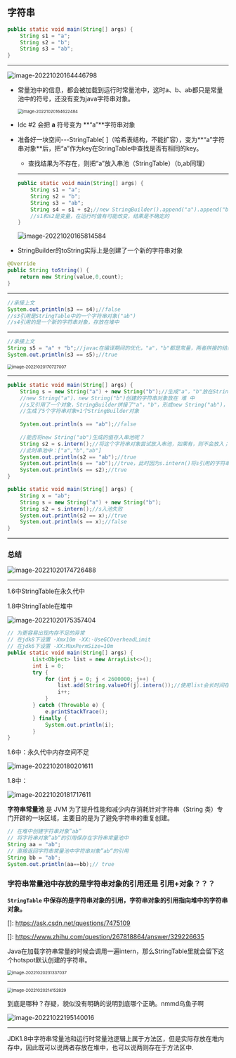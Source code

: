 ## 字符串

```java
public static void main(String[] args) {
	String s1 = "a";
    String s2 = "b";
    String s3 = "ab";
}
```

---

![image-20221020164446798](assets/image-20221020164446798.png)

+ 常量池中的信息，都会被加载到运行时常量池中，这时a、b、ab都只是常量池中的符号，还没有变为java字符串对象。

	<img src="assets/image-20221020164622484.png" alt="image-20221020164622484" style="zoom:67%;" />

+ ldc #2 会把 **a** 符号变为 **“a”**字符串对象

+ 准备好一块空间---StringTable[   ]（哈希表结构，不能扩容），变为**“a”字符串对象**后，把“a”作为key在StringTable中查找是否有相同的key。

	+ 查找结果为不存在，则把“a”放入串池（StringTable）（b,ab同理）

	---

	```java
	public static void main(String[] args) {
		String s1 = "a";
	    String s2 = "b";
	    String s3 = "ab";
	    String s4 = s1 + s2;//new StringBuilder().append("a").append("b").toString    new String("ab")
	    //s1和s2是变量，在运行时值有可能改变，结果是不确定的
	}
	```

	![image-20221020165814584](assets/image-20221020165814584.png)

+ StringBuilder的toString实际上是创建了一个新的字符串对象

```java
@Override
public String toString() {
	return new String(value,0,count);
}
```

---

```java
//承接上文
System.out.println(s3 == s4);//false
//s3引用是StringTable中的一个字符串对象("ab")
//s4引用的是一个新的字符串对象，存放在堆中
```

---

```java
//承接上文
String s5 = "a" + "b";//javac在编译期间的优化，"a"，"b"都是常量，两者拼接的结果是确定的，结果已经在编译期间确定为"ab"
System.out.println(s3 == s5);//true
```

<img src="assets/image-20221020170727007.png" alt="image-20221020170727007" style="zoom: 67%;" />

---

```java
public static void main(String[] args) {
	String s = new String("a") + new String("b");//生成"a"，"b"放在StringTable中，["a","b"]
    //new String("a")、new String("b")创建的字符串对象放在 堆 中
    //s又引用了一个对象，StringBuilder拼接了"a"，"b"，形成new String("ab")，存在于堆中（猜测：这样生成"ab"时并不会自动将"ab"放入串池--->解释:只有代码中有字符串常量的出现，从而先入了运行时常量池后，才能在代码执行时去进入串池）
    //生成了5个字符串对象+1个StringBuilder对象
    
    System.out.println(s == "ab");//false
    
    //能否将new String("ab")生成的值存入串池呢？
    String s2 = s.intern();//将这个字符串对象尝试放入串池，如果有，则不会放入；如果没有，则放入串池。不管有没有，都将串池中的对象返回
    //此时串池中：["a","b","ab"]
    System.out.println(s2 == "ab");//true
    System.out.println(s == "ab");//true，此时因为s.intern()将s引用的字符串放入了串池，故为true 
    System.out.println(s == s2);//true
}
```



```java
public static void main(String[] args) {
	String x = "ab";
    String s = new String("a") + new String("b");
    String s2 = s.intern();//s入池失败
    System.out.println(s2 == x);//true
    System.out.println(s == x);//false
}
```



---



### 总结

![image-20221020174726488](assets/image-20221020174726488.png)

---

1.6中StringTable在永久代中

1.8中StringTable在堆中

![image-20221020175357404](assets/image-20221020175357404.png)

```java
// 为更容易出现内存不足的异常
// 在jdk8下设置 -Xmx10m -XX:-UseGCOverheadLimit
// 在jdk6下设置 -XX:MaxPermSize=10m
public static void main(String[] args) {
        List<Object> list = new ArrayList<>();
        int i = 0;
        try {
            for (int j = 0; j < 2600000; j++) {
                list.add(String.valueOf(j).intern());//使用list会长时间存活，保证StringTable中的值不被垃圾回收
                i++;
            }
        } catch (Throwable e) {
            e.printStackTrace();
        } finally {
            System.out.println(i);
        }
}
```



1.6中：永久代中内存空间不足

![image-20221020180201611](assets/image-20221020180201611.png)

1.8中：

![image-20221020181717611](assets/image-20221020181717611.png)





**字符串常量池** 是 JVM 为了提升性能和减少内存消耗针对字符串（String 类）专门开辟的一块区域，主要目的是为了避免字符串的重复创建。

```java
// 在堆中创建字符串对象”ab“
// 将字符串对象”ab“的引用保存在字符串常量池中
String aa = "ab";
// 直接返回字符串常量池中字符串对象”ab“的引用
String bb = "ab";
System.out.println(aa==bb);// true
```

### 字符串常量池中存放的是字符串对象的引用还是 引用+对象？？？



[JDK 6 之后的版本中，既保存了字符串对象，又保存了字符串对象的引用]: https://blog.csdn.net/hqweay/article/details/88753035

**`StringTable` 中保存的是字符串对象的引用，字符串对象的引用指向堆中的字符串对象。**

[比较有说服力？？]: https://www.zhihu.com/question/55994121/answer/408891707	"HotSpot VM里，记录interned string的一个全局表叫做StringTable，它本质上就是个HashSet&lt;String&gt;。这是个纯运行时的结构，而且是惰性（lazy）维护的。注意它只存储对java.lang.String实例的引用，而不存储String对象的内容。 注意，它只存了引用，根据这个引用可以得到具体的String对象。一般我们说一个字符串进入了全局的字符串常量池其实是说在这个StringTable中保存了对它的引用，反之，如果说没有在其中就是说StringTable中没有对它的引用。"
[]: https://ask.csdn.net/questions/7475109

[]: https://www.zhihu.com/question/267818864/answer/329226635

Java在加载字符串常量的时候会调用一遍intern，那么StringTable里就会留下这个hotspot默认创建的字符串。

<img src="assets/image-20221020231337037.png" alt="image-20221020231337037" style="zoom:67%;" />

---



<img src="assets/image-20221020214152829.png" alt="image-20221020214152829" style="zoom: 67%;" />

到底是哪种？存疑，貌似没有明确的说明到底哪个正确。nmmd乌鱼子啊

![image-20221022195140016](assets/image-20221022195140016.png)

---



JDK1.8中字符串常量池和运行时常量池逻辑上属于方法区，但是实际存放在堆内存中，因此既可以说两者存放在堆中，也可以说两则存在于方法区中.

